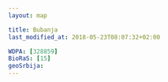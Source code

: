 ```yaml
---
layout: map

title: Bubanja
last_modified_at: 2018-05-23T08:07:32+02:00

WDPA: [328859]
BioRaS: [15]
geoSrbija:
---
```

